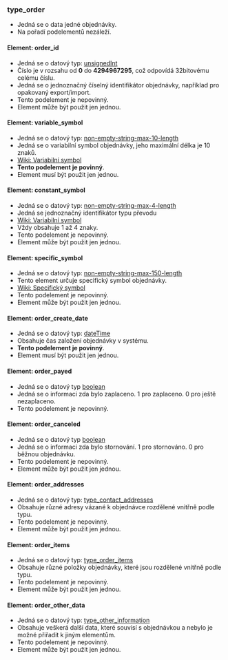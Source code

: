 ### type_order
- Jedná se o data jedné objednávky. 
- Na pořadí podelementů nezáleží. 

#### Element: order_id
- Jedná se o datový typ: [unsignedInt](https://www.w3.org/TR/xmlschema-2/#unsignedInt) 
- Číslo je v rozsahu od **0** do **4294967295**, což odpovídá 32bitovému celému číslu.
- Jedná se o jednoznačný číselný identifikátor objednávky, například pro opakovaný export/import. 
- Tento podelement je nepovinný.
- Element může být použit jen jednou.

#### Element: variable_symbol
- Jedná se o datový typ: [non-empty-string-max-10-length](non-empty-string-max-10-length.md)
- Jedná se o variabilní symbol objednávky, jeho maximální délka je 10 znaků.  
- [Wiki: Variabilní symbol](https://cs.wikipedia.org/wiki/Variabiln%C3%AD_symbol)
- **Tento podelement je povinný**.
- Element musí být použit jen jednou.

#### Element: constant_symbol
- Jedná se o datový typ: [non-empty-string-max-4-length](non-empty-string-max-4-length.md)
- Jedná se jednoznačný identifikátor typu převodu 
- [Wiki: Variabilní symbol](https://cs.wikipedia.org/wiki/Konstantn%C3%AD_symbol_%28bankovn%C3%AD_identifik%C3%A1tor%29)
- Vždy obsahuje 1 až 4 znaky. 
- Tento podelement je nepovinný.
- Element může být použit jen jednou.

#### Element: specific_symbol
- Jedná se o datový typ: [non-empty-string-max-150-length](non-empty-string-max-150-length.md)
- Tento element určuje specifický symbol objednávky.
- [Wiki: Specifický symbol](https://cs.wikipedia.org/wiki/Specifick%C3%BD_symbol)
- Tento podelement je nepovinný.
- Element může být použit jen jednou.

#### Element: order_create_date
- Jedná se o datový typ: [dateTime](https://www.w3.org/TR/xmlschema-2/#dateTime)
- Obsahuje čas založení objednávky v systému. 
- **Tento podelement je povinný**.
- Element musí být použit jen jednou.

#### Element: order_payed
- Jedná se o datový typ [boolean](https://www.w3.org/TR/xmlschema-2/#boolean)
- Jedná se o informaci zda bylo zaplaceno. 1 pro zaplaceno. 0 pro ještě nezaplaceno.
- Tento podelement je nepovinný.

#### Element: order_canceled
- Jedná se o datový typ [boolean](https://www.w3.org/TR/xmlschema-2/#boolean)
- Jedná se o informaci zda bylo stornování. 1 pro stornováno. 0 pro běžnou objednávku.
- Tento podelement je nepovinný.
- Element může být použit jen jednou.

#### Element: order_addresses
- Jedná se o datový typ: [type_contact_addresses](type_contact_addresses.md)
- Obsahuje různé adresy vázané k objednávce rozdělené vnitřně podle typu.
- Tento podelement je nepovinný.
- Element může být použit jen jednou.

#### Element: order_items
- Jedná se o datový typ: [type_order_items](type_order_items.md)
- Obsahuje různé položky objednávky, které jsou rozdělené vnitřně podle typu.
- Tento podelement je nepovinný.
- Element může být použit jen jednou.

#### Element: order_other_data 
- Jedná se o datový typ: [type_other_information](type_other_information.md)
- Obsahuje veškerá další data, které souvisí s objednávkou a nebylo je možné přiřadit k jiným elementům.
- Tento podelement je nepovinný.
- Element může být použit jen jednou.